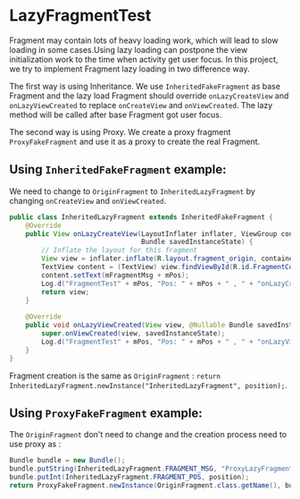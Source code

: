 # LazyFragmentTest
Fragment may contain lots of heavy loading work, which will lead to slow loading in some cases.Using lazy loading can postpone the view initialization work to the time when activity get user focus. In this project, we try to implement Fragment lazy loading in two difference way.

The first way is using Inheritance. We use `InheritedFakeFragment` as base Fragment and the lazy load Fragment should override `onLazyCreateView` and `onLazyViewCreated` to replace `onCreateView` and `onViewCreated`. The lazy method will be called after base Fragment got user focus.

The second way is using Proxy. We create a proxy fragment `ProxyFakeFragment` and use it as a proxy to create the real Fragment.

## Using `InheritedFakeFragment` example:

We need to change to `OriginFragment` to `InheritedLazyFragment` by changing `onCreateView` and `onViewCreated`. 

```java
public class InheritedLazyFragment extends InheritedFakeFragment {
    @Override
    public View onLazyCreateView(LayoutInflater inflater, ViewGroup container,
                                 Bundle savedInstanceState) {
        // Inflate the layout for this fragment
        View view = inflater.inflate(R.layout.fragment_origin, container, false);
        TextView content = (TextView) view.findViewById(R.id.FragmentContent);
        content.setText(mFragmentMsg + mPos);
        Log.d("FragmentTest" + mPos, "Pos: " + mPos + " , " + "onLazyCreateView");
        return view;
    }
    
    @Override
    public void onLazyViewCreated(View view, @Nullable Bundle savedInstanceState) {
        super.onViewCreated(view, savedInstanceState);
        Log.d("FragmentTest" + mPos, "Pos: " + mPos + " , " + "onLazyViewCreated");
    }
}
```
Fragment creation is the same as `OriginFragment` : `return InheritedLazyFragment.newInstance("InheritedLazyFragment", position);`.

## Using `ProxyFakeFragment` example:

The `OriginFragment` don't need to change and the creation process need to use proxy as :
```java
Bundle bundle = new Bundle();
bundle.putString(InheritedLazyFragment.FRAGMENT_MSG, "ProxyLazyFragment");
bundle.putInt(InheritedLazyFragment.FRAGMENT_POS, position);
return ProxyFakeFragment.newInstance(OriginFragment.class.getName(), bundle);
```